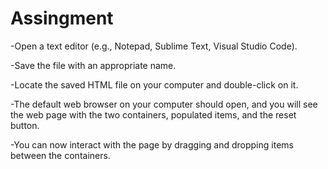 # Assingment
-Open a text editor (e.g., Notepad, Sublime Text, Visual Studio Code).

-Save the file with an appropriate name.

-Locate the saved HTML file on your computer and double-click on it.

-The default web browser on your computer should open, and you will see the web page with the two containers, populated items, and the reset button.

-You can now interact with the page by dragging and dropping items between the containers.
